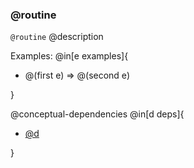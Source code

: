 ### @routine

`@routine` @description

Examples:
@in[e examples]{
- @(first e) => @(second e)

}

@conceptual-dependencies
@in[d deps]{
- [@d](#@d)

}

